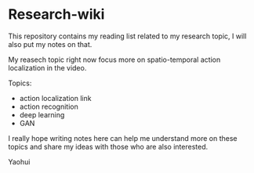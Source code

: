 # Research-wiki
This repository contains my reading list related to my research topic, I will also put my notes on that.

My reasech topic right now focus more on spatio-temporal action localization in the video.

Topics:

- action localization link
- action recognition
- deep learning 
- GAN

I really hope writing notes here can help me understand more on these topics and share my ideas with those who are also interested.

Yaohui
